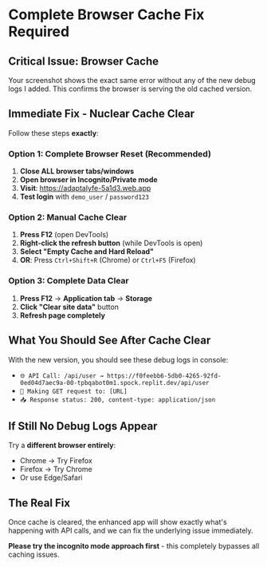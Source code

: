 # Complete Browser Cache Fix Required

## Critical Issue: Browser Cache
Your screenshot shows the exact same error without any of the new debug logs I added. This confirms the browser is serving the old cached version.

## Immediate Fix - Nuclear Cache Clear
Follow these steps **exactly**:

### Option 1: Complete Browser Reset (Recommended)
1. **Close ALL browser tabs/windows**
2. **Open browser in Incognito/Private mode**
3. **Visit**: https://adaptalyfe-5a1d3.web.app
4. **Test login** with `demo_user` / `password123`

### Option 2: Manual Cache Clear
1. **Press F12** (open DevTools)
2. **Right-click the refresh button** (while DevTools is open)
3. **Select "Empty Cache and Hard Reload"**
4. **OR**: Press `Ctrl+Shift+R` (Chrome) or `Ctrl+F5` (Firefox)

### Option 3: Complete Data Clear
1. **Press F12** → **Application tab** → **Storage**
2. **Click "Clear site data"** button
3. **Refresh page completely**

## What You Should See After Cache Clear
With the new version, you should see these debug logs in console:
- `🌐 API Call: /api/user → https://f0feebb6-5db0-4265-92fd-0ed04d7aec9a-00-tpbqabot0m1.spock.replit.dev/api/user`
- `📡 Making GET request to: [URL]`
- `📥 Response status: 200, content-type: application/json`

## If Still No Debug Logs Appear
Try a **different browser entirely**:
- Chrome → Try Firefox
- Firefox → Try Chrome
- Or use Edge/Safari

## The Real Fix
Once cache is cleared, the enhanced app will show exactly what's happening with API calls, and we can fix the underlying issue immediately.

**Please try the incognito mode approach first** - this completely bypasses all caching issues.